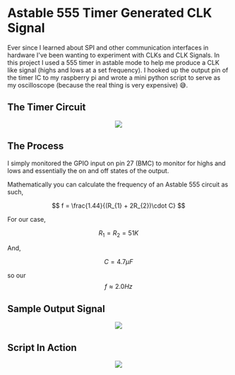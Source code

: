 # Astable 555 Timer Generated CLK Signal
Ever since I learned about SPI and other communication interfaces in hardware I've been wanting to experiment with CLKs and CLK Signals. In this project I used a 555 timer in astable mode to help me produce a CLK like signal (highs and lows at a set frequency). I hooked up the output pin of the timer IC to my raspberry pi and wrote a mini python script to serve as my oscilloscope (because the real thing is very expensive) 😅.

## The Timer Circuit
  <p align='center'>
  <img src="https://user-images.githubusercontent.com/70349501/175654461-2b511101-4a44-4589-b283-a6cc8903f180.gif"/>
</p>
  
## The Process 

I simply monitored the GPIO input on pin 27 (BMC) to monitor for highs and lows and essentially the on and off states of the output. 

Mathematically you can calculate the frequency of an Astable 555 circuit as such,

$$ f = \frac{1.44}{(R_{1} + 2R_{2})\cdot C} $$

For our case, 

$$ R_{1} = R_{2} = 51K$$

And, 

$$ C = 4.7 \mu F$$

so our $$ f \approx 2.0 Hz $$


## Sample Output Signal

<p align='center'>
  <img src="https://user-images.githubusercontent.com/70349501/175653509-bfb38ea2-1d71-4e9b-873c-24db260425af.gif"/>
</p>

## Script In Action

<p align='center'>
  <a href="https://www.youtube.com/watch?v=2cakMXzuBgw"><img src="https://img.youtube.com/vi/2cakMXzuBgw/0.jpg"/></a>
</p>

